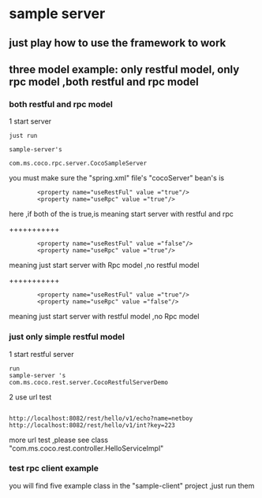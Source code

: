 # sample server
##  just play how to use the framework to work 
##  three model example: only restful model, only rpc model ,both restful and rpc model

###  both restful and rpc model

1  start server

```
just run

sample-server's

com.ms.coco.rpc.server.CocoSampleServer

```
  you must make sure the "spring.xml" file's "cocoServer" bean's is

```
        <property name="useRestFul" value ="true"/>
        <property name="useRpc" value ="true"/>

```

 here ,if both of the is true,is meaning start server with restful and rpc

+++++++++++
  
```
        <property name="useRestFul" value ="false"/>
        <property name="useRpc" value ="true"/>

```
meaning just start server with Rpc model ,no restful model

+++++++++++
  
```
        <property name="useRestFul" value ="true"/>
        <property name="useRpc" value ="false"/>

```
meaning just start server with restful model ,no Rpc model



### just only simple restful model

1  start restful server

``` 
run
sample-server 's
com.ms.coco.rest.server.CocoRestfulServerDemo
```

2  use url test

```

http://localhost:8082/rest/hello/v1/echo?name=netboy
http://localhost:8082/rest/hello/v1/int?key=223

```
more url test  ,please see class "com.ms.coco.rest.controller.HelloServiceImpl"

###  test rpc client example

you will find five example class in the "sample-client" project ,just run them
